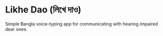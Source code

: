 # Likhe Dao (লিখে দাও)

Simple Bangla voice-typing app for communicating with hearing impaired dear ones.
